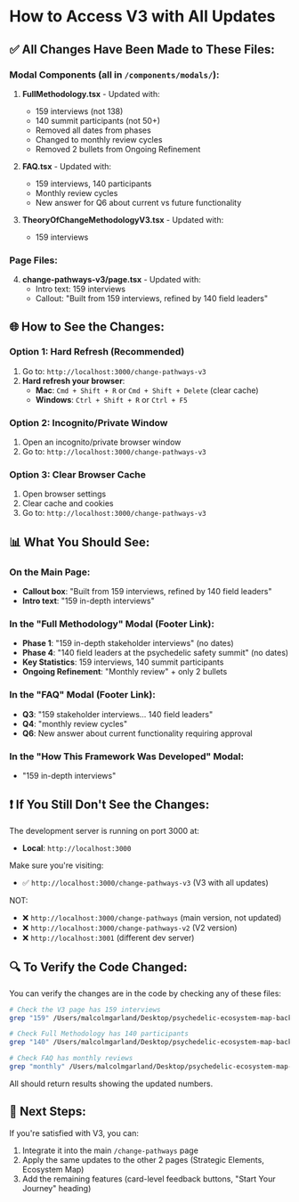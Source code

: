 # How to Access V3 with All Updates

## ✅ All Changes Have Been Made to These Files:

### Modal Components (all in `/components/modals/`):
1. **FullMethodology.tsx** - Updated with:
   - 159 interviews (not 138)
   - 140 summit participants (not 50+)
   - Removed all dates from phases
   - Changed to monthly review cycles
   - Removed 2 bullets from Ongoing Refinement

2. **FAQ.tsx** - Updated with:
   - 159 interviews, 140 participants
   - Monthly review cycles
   - New answer for Q6 about current vs future functionality

3. **TheoryOfChangeMethodologyV3.tsx** - Updated with:
   - 159 interviews

### Page Files:
4. **change-pathways-v3/page.tsx** - Updated with:
   - Intro text: 159 interviews
   - Callout: "Built from 159 interviews, refined by 140 field leaders"

## 🌐 How to See the Changes:

### Option 1: Hard Refresh (Recommended)
1. Go to: `http://localhost:3000/change-pathways-v3`
2. **Hard refresh your browser**:
   - **Mac**: `Cmd + Shift + R` or `Cmd + Shift + Delete` (clear cache)
   - **Windows**: `Ctrl + Shift + R` or `Ctrl + F5`

### Option 2: Incognito/Private Window
1. Open an incognito/private browser window
2. Go to: `http://localhost:3000/change-pathways-v3`

### Option 3: Clear Browser Cache
1. Open browser settings
2. Clear cache and cookies
3. Go to: `http://localhost:3000/change-pathways-v3`

## 📊 What You Should See:

### On the Main Page:
- **Callout box**: "Built from 159 interviews, refined by 140 field leaders"
- **Intro text**: "159 in-depth interviews"

### In the "Full Methodology" Modal (Footer Link):
- **Phase 1**: "159 in-depth stakeholder interviews" (no dates)
- **Phase 4**: "140 field leaders at the psychedelic safety summit" (no dates)
- **Key Statistics**: 159 interviews, 140 summit participants
- **Ongoing Refinement**: "Monthly review" + only 2 bullets

### In the "FAQ" Modal (Footer Link):
- **Q3**: "159 stakeholder interviews... 140 field leaders"
- **Q4**: "monthly review cycles"
- **Q6**: New answer about current functionality requiring approval

### In the "How This Framework Was Developed" Modal:
- "159 in-depth interviews"

## ❗ If You Still Don't See the Changes:

The development server is running on port 3000 at:
- **Local**: `http://localhost:3000`

Make sure you're visiting:
- ✅ `http://localhost:3000/change-pathways-v3` (V3 with all updates)

NOT:
- ❌ `http://localhost:3000/change-pathways` (main version, not updated)
- ❌ `http://localhost:3000/change-pathways-v2` (V2 version)
- ❌ `http://localhost:3001` (different dev server)

## 🔍 To Verify the Code Changed:

You can verify the changes are in the code by checking any of these files:
```bash
# Check the V3 page has 159 interviews
grep "159" /Users/malcolmgarland/Desktop/psychedelic-ecosystem-map-backup/app/change-pathways-v3/page.tsx

# Check Full Methodology has 140 participants
grep "140" /Users/malcolmgarland/Desktop/psychedelic-ecosystem-map-backup/components/modals/FullMethodology.tsx

# Check FAQ has monthly reviews
grep "monthly" /Users/malcolmgarland/Desktop/psychedelic-ecosystem-map-backup/components/modals/FAQ.tsx
```

All should return results showing the updated numbers.

## 📝 Next Steps:

If you're satisfied with V3, you can:
1. Integrate it into the main `/change-pathways` page
2. Apply the same updates to the other 2 pages (Strategic Elements, Ecosystem Map)
3. Add the remaining features (card-level feedback buttons, "Start Your Journey" heading)
